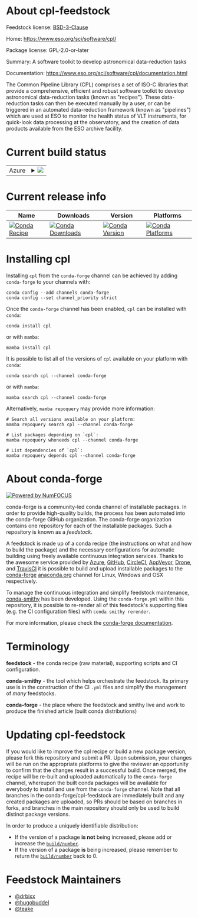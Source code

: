 About cpl-feedstock
===================

Feedstock license: [BSD-3-Clause](https://github.com/conda-forge/cpl-feedstock/blob/main/LICENSE.txt)

Home: https://www.eso.org/sci/software/cpl/

Package license: GPL-2.0-or-later

Summary: A software toolkit to develop astronomical data-reduction tasks

Documentation: https://www.eso.org/sci/software/cpl/documentation.html

The Common Pipeline Library (CPL) comprises a set of ISO-C libraries
that provide a comprehensive, efficient and robust software toolkit
to develop astronomical data-reduction tasks (known as "recipes").
These data-reduction tasks can then be executed manually by a user,
or can be triggered in an automated data-reduction framework (known
as "pipelines") which are used at ESO to monitor the health status
of VLT instruments, for quick-look data processing at the observatory,
and the creation of data products available from the ESO archive facility.


Current build status
====================


<table>
    
  <tr>
    <td>Azure</td>
    <td>
      <details>
        <summary>
          <a href="https://dev.azure.com/conda-forge/feedstock-builds/_build/latest?definitionId=15635&branchName=main">
            <img src="https://dev.azure.com/conda-forge/feedstock-builds/_apis/build/status/cpl-feedstock?branchName=main">
          </a>
        </summary>
        <table>
          <thead><tr><th>Variant</th><th>Status</th></tr></thead>
          <tbody><tr>
              <td>linux_64</td>
              <td>
                <a href="https://dev.azure.com/conda-forge/feedstock-builds/_build/latest?definitionId=15635&branchName=main">
                  <img src="https://dev.azure.com/conda-forge/feedstock-builds/_apis/build/status/cpl-feedstock?branchName=main&jobName=linux&configuration=linux%20linux_64_" alt="variant">
                </a>
              </td>
            </tr>
          </tbody>
        </table>
      </details>
    </td>
  </tr>
</table>

Current release info
====================

| Name | Downloads | Version | Platforms |
| --- | --- | --- | --- |
| [![Conda Recipe](https://img.shields.io/badge/recipe-cpl-green.svg)](https://anaconda.org/conda-forge/cpl) | [![Conda Downloads](https://img.shields.io/conda/dn/conda-forge/cpl.svg)](https://anaconda.org/conda-forge/cpl) | [![Conda Version](https://img.shields.io/conda/vn/conda-forge/cpl.svg)](https://anaconda.org/conda-forge/cpl) | [![Conda Platforms](https://img.shields.io/conda/pn/conda-forge/cpl.svg)](https://anaconda.org/conda-forge/cpl) |

Installing cpl
==============

Installing `cpl` from the `conda-forge` channel can be achieved by adding `conda-forge` to your channels with:

```
conda config --add channels conda-forge
conda config --set channel_priority strict
```

Once the `conda-forge` channel has been enabled, `cpl` can be installed with `conda`:

```
conda install cpl
```

or with `mamba`:

```
mamba install cpl
```

It is possible to list all of the versions of `cpl` available on your platform with `conda`:

```
conda search cpl --channel conda-forge
```

or with `mamba`:

```
mamba search cpl --channel conda-forge
```

Alternatively, `mamba repoquery` may provide more information:

```
# Search all versions available on your platform:
mamba repoquery search cpl --channel conda-forge

# List packages depending on `cpl`:
mamba repoquery whoneeds cpl --channel conda-forge

# List dependencies of `cpl`:
mamba repoquery depends cpl --channel conda-forge
```


About conda-forge
=================

[![Powered by
NumFOCUS](https://img.shields.io/badge/powered%20by-NumFOCUS-orange.svg?style=flat&colorA=E1523D&colorB=007D8A)](https://numfocus.org)

conda-forge is a community-led conda channel of installable packages.
In order to provide high-quality builds, the process has been automated into the
conda-forge GitHub organization. The conda-forge organization contains one repository
for each of the installable packages. Such a repository is known as a *feedstock*.

A feedstock is made up of a conda recipe (the instructions on what and how to build
the package) and the necessary configurations for automatic building using freely
available continuous integration services. Thanks to the awesome service provided by
[Azure](https://azure.microsoft.com/en-us/services/devops/), [GitHub](https://github.com/),
[CircleCI](https://circleci.com/), [AppVeyor](https://www.appveyor.com/),
[Drone](https://cloud.drone.io/welcome), and [TravisCI](https://travis-ci.com/)
it is possible to build and upload installable packages to the
[conda-forge](https://anaconda.org/conda-forge) [anaconda.org](https://anaconda.org/)
channel for Linux, Windows and OSX respectively.

To manage the continuous integration and simplify feedstock maintenance,
[conda-smithy](https://github.com/conda-forge/conda-smithy) has been developed.
Using the ``conda-forge.yml`` within this repository, it is possible to re-render all of
this feedstock's supporting files (e.g. the CI configuration files) with ``conda smithy rerender``.

For more information, please check the [conda-forge documentation](https://conda-forge.org/docs/).

Terminology
===========

**feedstock** - the conda recipe (raw material), supporting scripts and CI configuration.

**conda-smithy** - the tool which helps orchestrate the feedstock.
                   Its primary use is in the construction of the CI ``.yml`` files
                   and simplify the management of *many* feedstocks.

**conda-forge** - the place where the feedstock and smithy live and work to
                  produce the finished article (built conda distributions)


Updating cpl-feedstock
======================

If you would like to improve the cpl recipe or build a new
package version, please fork this repository and submit a PR. Upon submission,
your changes will be run on the appropriate platforms to give the reviewer an
opportunity to confirm that the changes result in a successful build. Once
merged, the recipe will be re-built and uploaded automatically to the
`conda-forge` channel, whereupon the built conda packages will be available for
everybody to install and use from the `conda-forge` channel.
Note that all branches in the conda-forge/cpl-feedstock are
immediately built and any created packages are uploaded, so PRs should be based
on branches in forks, and branches in the main repository should only be used to
build distinct package versions.

In order to produce a uniquely identifiable distribution:
 * If the version of a package **is not** being increased, please add or increase
   the [``build/number``](https://docs.conda.io/projects/conda-build/en/latest/resources/define-metadata.html#build-number-and-string).
 * If the version of a package **is** being increased, please remember to return
   the [``build/number``](https://docs.conda.io/projects/conda-build/en/latest/resources/define-metadata.html#build-number-and-string)
   back to 0.

Feedstock Maintainers
=====================

* [@drbixx](https://github.com/drbixx/)
* [@hugobuddel](https://github.com/hugobuddel/)
* [@teake](https://github.com/teake/)

